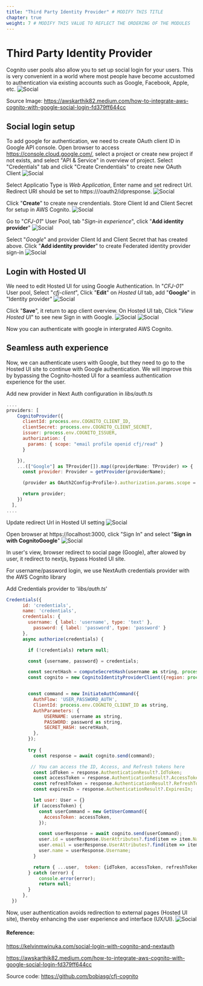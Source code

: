 ```yaml
---
title: "Third Party Identity Provider" # MODIFY THIS TITLE
chapter: true
weight: 7 # MODIFY THIS VALUE TO REFLECT THE ORDERING OF THE MODULES
---
```


<!-- MORE SUBMODULES CAN BE ADDED TO DIVIDE UP THE SETUP INTO SMALLER SECTIONS -->
<!-- COPY AND PASTE THIS SUBMODULE FILE, RENAME, AND CHANGE THE CONTENTS AS NECESSARY -->

# Third Party Identity Provider
Cognito user pools also allow you to set up social login for your users. This is very convenient in a world where most people have become accustomed to authentication via existing accounts such as Google, Facebook, Apple, etc.
![Social](images/130-social-12.png)

Source Image: https://awskarthik82.medium.com/how-to-integrate-aws-cognito-with-google-social-login-fd379ff644cc

## Social login setup

To add google for authentication, we need to create OAuth client ID in Google API console. Open browser to access https://console.cloud.google.com/, select a project or create new project if not exists, and select "API & Service" in overview of project. Select "Credentials" tab and click "Create Crendentials" to create new OAuth Client
![Social](images/101-social-02.png)

Select Applicatio Type is _Web Application_, Enter name and set redirect Url. Redirect URI should be set to https://<your-user-pool-domain>/oauth2/idpresponse. 
![Social](images/102-social-03.png)

Click "**Create**" to create new crendentials. Store Client Id and Client Secret for setup in AWS Cognito.
![Social](images/103-social-04.png)

Go to "_CFJ-01_" User Pool, tab "_Sign-in experience_", click "**Add identity provider**"
![Social](images/110-social-10.png)

Select "_Google_" and provider Client Id and Client Secret that has created above. Click "**Add identity provider**" to create Federated identity provider sign-in
![Social](images/111-social-11.png)

## Login with Hosted UI

We need to edit Hosted UI for using Google Authentication. In "_CFJ-01_" User pool, Select "_cfj-client_", Click "**Edit**" on _Hosted UI_ tab, add "**Google**" in "Identity provider"
![Social](images/112-social-12.png)

Click "**Save**", it return to app client overview. On Hosted UI tab, Click "_View Hosted UI_" to see new Sign in with Google.
![Social](images/113-social-13.png)
![Social](images/114-social-14.png)

Now you can authenticate with google in intergrated AWS Cognito. 

## Seamless auth experience
Now, we can authenticate users with Google, but they need to go to the Hosted UI site to continue with Google authentication. We will improve this by bypassing the Cognito-hosted UI for a seamless authentication experience for the user.

Add new provider in Next Auth configuration in _libs/auth.ts_
```js
....
providers: [
    CognitoProvider({
      clientId: process.env.COGNITO_CLIENT_ID,
      clientSecret: process.env.COGNITO_CLIENT_SECRET,
      issuer: process.env.COGNITO_ISSUER,
      authorization: {
        params: { scope: "email profile openid cfj/read" }
      }

    }),
    ...(["Google"] as TProvider[]).map((providerName: TProvider) => {
      const provider: Provider = getProvider(providerName);

      (provider as OAuth2Config<Profile>).authorization.params.scope = "email profile openid cfj/read";

      return provider;
    })
  ],
....  
```

Update redirect Url in Hosted UI setting
![Social](images/120-social-20.png)

Open browser at https://localhost:3000, click "Sign In" and select "**Sign in with CognitoGoogle**"
![Social](images/121-social-21.png)

In user's view, browser redirect to social page (Google), after alowed by user, it redirect to nextjs, bypass Hosted UI site.

For username/password login, we use NextAuth credentials provider with the AWS Cognito library

Add Credentials provider to '_libs/auth.ts_'
```js
Credentials({
      id: 'credentials',
      name: 'credentials',
      credentials: {
        username: { label: 'username', type: 'text' },
          password: { label: 'password', type: 'password' }
      },
      async authorize(credentials) {

        if (!credentials) return null;

        const {username, password} = credentials;

        const secretHash = computeSecretHash(username as string, process.env.COGNITO_CLIENT_ID as string, process.env.COGNITO_CLIENT_SECRET as string);
        const cognito = new CognitoIdentityProviderClient({region: process.env.COGNITO_REGION});


        const command = new InitiateAuthCommand({
          AuthFlow: 'USER_PASSWORD_AUTH',
          ClientId: process.env.COGNITO_CLIENT_ID as string,
          AuthParameters: {
              USERNAME: username as string,
              PASSWORD: password as string,
              SECRET_HASH: secretHash,
          },
        });
        
        try {
          const response = await cognito.send(command);

         // You can access the ID, Access, and Refresh tokens here
          const idToken = response.AuthenticationResult?.IdToken;
          const accessToken = response.AuthenticationResult?.AccessToken;
          const refreshToken = response.AuthenticationResult?.RefreshToken;
          const expiresIn = response.AuthenticationResult?.ExpiresIn;

          let user: User = {}
          if (accessToken) {
            const userCommand = new GetUserCommand({
              AccessToken: accessToken,
            });

            const userResponse = await cognito.send(userCommand);
            user.id = userResponse.UserAttributes?.find(item => item.Name === 'sub')?.Value as string | undefined;
            user.email = userResponse.UserAttributes?.find(item => item.Name === 'email')?.Value as string | undefined;
            user.name = userResponse.Username;
          }

          return { ...user,  token: {idToken, accessToken, refreshToken, expiresIn}  } as User;
        } catch (error) {
            console.error(error);
            return null;
        }
      },
  })
```

Now, user authentication avoids redirection to external pages (Hosted UI site), thereby enhancing the user experience and interface (UX/UI).
![Social](images/125-social-25.png)


#### Reference:
https://kelvinmwinuka.com/social-login-with-cognito-and-nextauth

https://awskarthik82.medium.com/how-to-integrate-aws-cognito-with-google-social-login-fd379ff644cc

Source code: https://github.com/bobiasg/cfj-cognito
